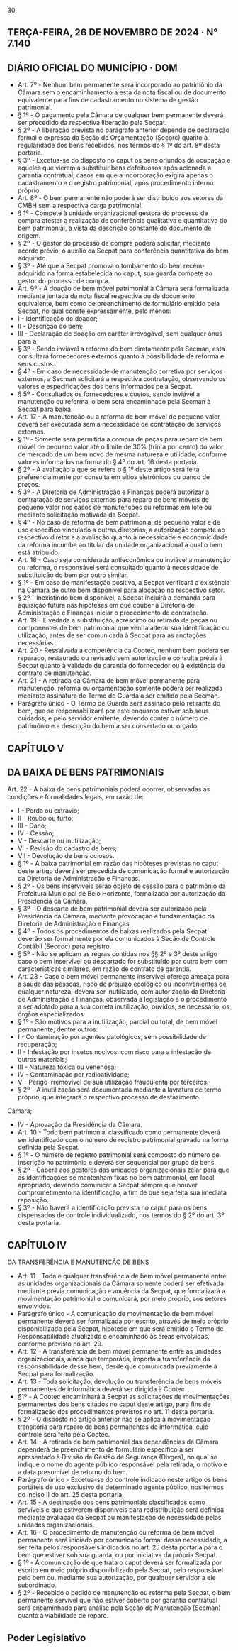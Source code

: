 <!-- image -->

30

## TERÇA-FEIRA, 26 DE NOVEMBRO DE 2024 · N° 7.140

## DIÁRIO OFICIAL DO MUNICÍPIO · DOM

- Art. 7º - Nenhum bem permanente será incorporado ao patrimônio da Câmara sem o encaminhamento a esta da nota fiscal ou de documento equivalente para fins de cadastramento no sistema de gestão patrimonial.
- §  1º  -  O  pagamento  pela  Câmara  de  qualquer  bem  permanente  deverá  ser precedido da respectiva liberação pela Secpat.
- § 2º - A liberação prevista no parágrafo anterior depende de declaração formal e expressa da Seção de Orçamentação (Secorc) quanto à regularidade dos bens recebidos, nos termos do § 1º do art. 8º desta portaria.
- § 3º - Excetua-se do disposto no caput os bens oriundos de ocupação e aqueles que  vierem  a  substituir  bens  defeituosos  após  acionada  a  garantia  contratual,  casos em que a incorporação exigirá apenas o cadastramento e o registro patrimonial, após procedimento interno próprio.
- Art. 8º - O bem permanente não poderá ser distribuído aos setores da CMBH sem a respectiva carga patrimonial.
- § 1º - Compete à unidade organizacional gestora do processo de compra atestar a realização de conferência qualitativa e quantitativa do bem patrimonial, à vista da descrição constante do documento de origem.
- § 2º - O gestor do processo de compra poderá solicitar, mediante acordo prévio, o auxílio da Secpat para conferência quantitativa do bem adquirido.
- § 3º - Até que a Secpat promova o tombamento do bem recém-adquirido na forma estabelecida no caput, sua guarda compete ao gestor do processo de compra.
- Art.  9º  -  A  doação  de  bem  móvel  patrimonial  à  Câmara  será  formalizada mediante juntada da nota fiscal respectiva ou de documento equivalente, bem como de preenchimento de formulário emitido pela Secpat, no qual conste expressamente, pelo menos:
- I - Identificação do doador;
- II - Descrição do bem;
- III - Declaração de doação em caráter irrevogável, sem qualquer ônus para a
- § 3º - Sendo inviável a reforma do bem diretamente pela Secman, esta consultará fornecedores externos quanto à possibilidade de reforma e seus custos.
- § 4º - Em caso de necessidade de manutenção corretiva por serviços externos, a Secman solicitará a respectiva contratação, observando os valores e especificações dos bens informados pela Secpat.
- § 5º - Consultados os fornecedores e custos, sendo inviável a manutenção ou reforma, o bem será encaminhado pela Secman à Secpat para baixa.
- Art. 17 - A manutenção ou a reforma de bem móvel de pequeno valor deverá ser executada sem a necessidade de contratação de serviços externos.
- § 1º - Somente será permitida a compra de peças para reparo de bem móvel de pequeno valor até o limite de 30% (trinta por cento) do valor de mercado de um bem novo de mesma natureza e utilidade, conforme valores informados na forma do § 4º do art. 16 desta portaria.
- § 2º - A avaliação a que se refere o § 1º deste artigo será feita preferencialmente por consulta em sítios eletrônicos ou banco de preços.
- § 3º - A Diretoria de Administração e Finanças poderá autorizar a contratação de serviços externos para reparo de bens móveis de pequeno valor nos casos de manutenções ou reformas em lote ou mediante solicitação motivada da Secpat.
- §  4º  -  No  caso  de  reforma  de  bem  patrimonial  de  pequeno  valor  e  de  uso específico vinculado a outras diretorias, a autorização compete ao respectivo diretor e a avaliação quanto à necessidade e economicidade da reforma incumbe ao titular da unidade organizacional à qual o bem está atribuído.
- Art. 18 - Caso seja considerada antieconômica ou inviável a manutenção ou reforma, o responsável será consultado quanto à necessidade de substituição do bem por outro similar.
- § 1º - Em caso de manifestação positiva, a Secpat verificará a existência na Câmara de outro bem disponível para alocação no respectivo setor.
- § 2º - Inexistindo bem disponível, a Secpat incluirá a demanda para aquisição futura nas hipóteses em que couber à Diretoria de Administração e Finanças iniciar o procedimento de contratação.
- Art. 19 - É vedada a substituição, acréscimo ou retirada de peças ou componentes de  bem  patrimonial  que  venha  alterar  sua  identificação  ou  utilização,  antes  de  ser comunicada à Secpat para as anotações necessárias.
- Art. 20 - Ressalvada a competência da Cootec, nenhum bem poderá ser reparado, restaurado ou revisado sem autorização e consulta prévia à Secpat quanto à validade de garantia do fornecedor ou à existência de contrato de manutenção.
- Art. 21 - A retirada da Câmara de bem móvel permanente para manutenção, reforma ou orçamentação somente poderá ser realizada mediante assinatura de Termo de Guarda a ser emitido pela Secman.
- Parágrafo único - O Termo de Guarda será assinado pelo retirante do bem, que se responsabilizará por este enquanto estiver sob seus cuidados, e pelo servidor emitente, devendo conter o número de patrimônio e a descrição do bem a ser consertado ou orçado.

## CAPÍTULO V

## DA BAIXA DE BENS PATRIMONIAIS

Art. 22 - A baixa de bens patrimoniais poderá ocorrer, observadas as condições e formalidades legais, em razão de:

- I - Perda ou extravio;
- II - Roubo ou furto;
- III - Dano;
- IV - Cessão;
- V - Descarte ou inutilização;
- VI - Revisão do cadastro de bens;
- VII - Devolução de bens ociosos.
- § 1º - A baixa patrimonial em razão das hipóteses previstas no caput deste artigo deverá ser precedida de comunicação formal e autorização da Diretoria de Administração e Finanças.
- § 2º - Os bens inservíveis serão objeto de cessão para o patrimônio da Prefeitura Municipal de Belo Horizonte, formalizada por autorização da Presidência da Câmara.
- § 3º - O descarte de bem patrimonial deverá ser autorizado pela Presidência da Câmara, mediante provocação e fundamentação da Diretoria de Administração e Finanças.
- § 4º - Todos os procedimentos de baixas realizados pela Secpat deverão ser formalmente por ela comunicados à Seção de Controle Contábil (Seccoc) para registro.
- § 5º - Não se aplicam as regras contidas nos §§ 2º e 3º deste artigo caso o bem inservível ou descartado for substituído por outro bem com características similares, em razão de contrato de garantia.
- Art. 23 - Caso o bem móvel permanente inservível ofereça ameaça para a saúde das pessoas, risco de prejuízo ecológico ou inconvenientes de qualquer natureza, deverá ser  inutilizado,  com  autorização  da  Diretoria  de  Administração  e  Finanças,  observada a legislação e o procedimento a ser adotado para a sua correta inutilização, ouvidos, se necessário, os órgãos especializados.
- § 1º - São motivos para a inutilização, parcial ou total, de bem móvel permanente, dentre outros:
- I - Contaminação por agentes patológicos, sem possibilidade de recuperação;
- II - Infestação por insetos nocivos, com risco para a infestação de outros materiais;
- III - Natureza tóxica ou venenosa;
- IV - Contaminação por radioatividade;
- V - Perigo irremovível de sua utilização fraudulenta por terceiros.
- § 2º - A inutilização será documentada mediante a lavratura de termo próprio, que integrará o respectivo processo de desfazimento.

Câmara;

- IV - Aprovação da Presidência da Câmara.
- Art.  10  -  Todo  bem  patrimonial  classificado  como  permanente  deverá  ser identificado com o número de registro patrimonial gravado na forma definida pela Secpat.
- § 1º - O número de registro patrimonial será composto do número de inscrição no patrimônio e deverá ser sequencial por grupo de bens.
- §  2º  -  Caberá  aos  gestores  das  unidades  organizacionais  zelar  para  que  as identificações se mantenham fixas no bem patrimonial, em local apropriado, devendo comunicar à Secpat sempre que houver comprometimento na identificação, a fim de que seja feita sua imediata reposição.
- § 3º - Não haverá a identificação prevista no caput para os bens dispensados de controle individualizado, nos termos do § 2º do art. 3º desta portaria.

## CAPÍTULO IV

DA TRANSFERÊNCIA E MANUTENÇÃO DE BENS

- Art. 11 - Toda e qualquer transferência de bem móvel permanente entre as unidades  organizacionais  da  Câmara  somente  poderá  ser  efetivada  mediante  prévia comunicação  e  anuência  da  Secpat,  que  formalizará  a  movimentação  patrimonial  e comunicará, por meio próprio, aos setores envolvidos.
- Parágrafo único - A comunicação de movimentação de bem móvel permanente deverá ser formalizada por escrito, através de meio próprio disponibilizado pela Secpat, hipótese em que será emitido o Termo de Responsabilidade atualizado e encaminhado às áreas envolvidas, conforme previsto no art. 29.
- Art.  12  -  A  transferência  de  bem  móvel  permanente  entre  as  unidades organizacionais, ainda que temporária, importa a transferência da responsabilidade desse bem, desde que comunicada previamente à Secpat para formalização.
- Art. 13 - Toda solicitação, devolução ou transferência de bens móveis permanentes de informática deverá ser dirigida à Cootec.
- §1º  -  A  Cootec  encaminhará  à  Secpat  as  solicitações  de  movimentações permanentes  dos  bens  citados  no  caput  deste  artigo,  para  fins  de  formalização  dos procedimentos previstos no art. 11 desta portaria.
- § 2º - O disposto no artigo anterior não se aplica à movimentação transitória para reparo de bens permanentes de informática, cujo controle será feito pela Cootec.
- Art. 14 - A retirada de bem patrimonial das dependências da Câmara dependerá de preenchimento de formulário específico a ser apresentado à Divisão de Gestão de Segurança (Divges), no qual se indique o nome do agente público responsável pela retirada, o motivo e a data presumível de retorno do bem.
- Parágrafo único - Excetua-se do controle indicado neste artigo os bens portáteis de uso exclusivo de determinado agente público, nos termos do inciso II do art. 25 desta portaria.
- Art. 15 - A destinação dos bens patrimoniais classificados como servíveis e que estiverem disponíveis para redistribuição será definida mediante avaliação da Secpat ou manifestação de necessidade pelas unidades organizacionais.
- Art. 16 - O procedimento de manutenção ou reforma de bem móvel permanente será iniciado por comunicado formal dessa necessidade, a ser feita pelos responsáveis indicados no art. 25 desta portaria para o bem que estiver sob sua guarda, ou por iniciativa da própria Secpat.
- § 1º - A comunicação de que trata o caput deverá ser formalizada por escrito em meio próprio disponibilizado pela Secpat, pelo responsável pelo bem ou, mediante sua autorização, por qualquer servidor a ele subordinado.
- §  2º  -  Recebido  o  pedido  de  manutenção  ou  reforma  pela  Secpat,  o  bem permanente servível que não estiver coberto por garantia contratual será encaminhado para análise pela Seção de Manutenção (Secman) quanto à viabilidade de reparo.

## Poder Legislativo

<!-- image -->
